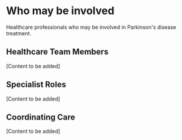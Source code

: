 # Who may be involved

Healthcare professionals who may be involved in Parkinson's disease treatment.

## Healthcare Team Members

[Content to be added]

## Specialist Roles

[Content to be added]

## Coordinating Care

[Content to be added]